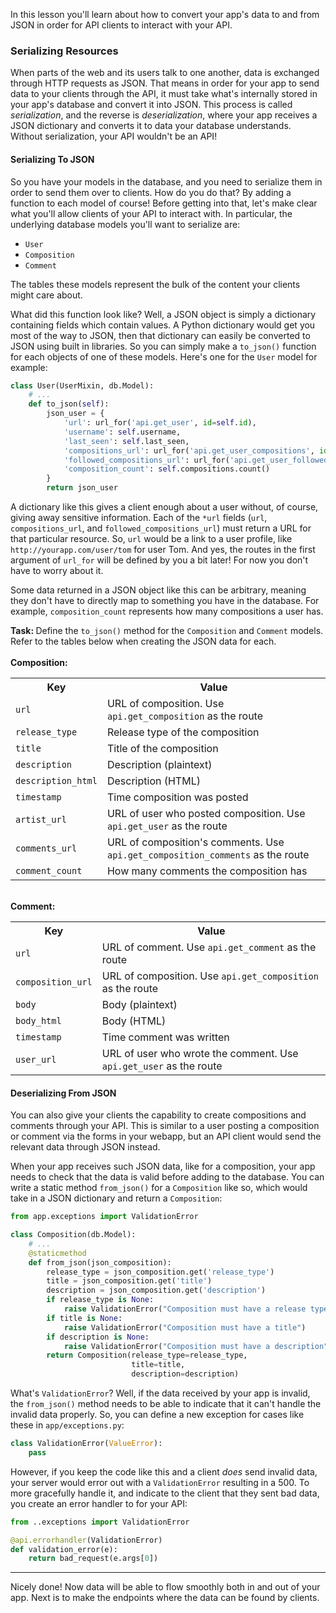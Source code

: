 In this lesson you'll learn about how to convert your app's data to and from JSON in order for API clients to interact with your API.

### Serializing Resources

When parts of the web and its users talk to one another, data is exchanged through HTTP requests as JSON. That means in order for your app to send data to your clients through the API, it must take what's internally stored in your app's database and convert it into JSON. This process is called *serialization*, and the reverse is *deserialization*, where your app receives a JSON dictionary and converts it to data your database understands. Without serialization, your API wouldn't be an API!

#### Serializing To JSON

So you have your models in the database, and you need to serialize them in order to send them over to clients. How do you do that? By adding a function to each model of course! Before getting into that, let's make clear what you'll allow clients of your API to interact with. In particular, the underlying database models you'll want to serialize are:

- `User`
- `Composition`
- `Comment`

The tables these models represent the bulk of the content your clients might care about.

What did this function look like? Well, a JSON object is simply a dictionary containing fields which contain values. A Python dictionary would get you most of the way to JSON, then that dictionary can easily be converted to JSON using built in libraries. So you can simply make a `to_json()` function for each objects of one of these models. Here's one for the `User` model for example:

```python
class User(UserMixin, db.Model):
    # ...
    def to_json(self):
        json_user = {
            'url': url_for('api.get_user', id=self.id),
            'username': self.username,
            'last_seen': self.last_seen,
            'compositions_url': url_for('api.get_user_compositions', id=self.id),
            'followed_compositions_url': url_for('api.get_user_followed', id=self.id),
            'composition_count': self.compositions.count()
        }
        return json_user
```

A dictionary like this gives a client enough about a user without, of course, giving away sensitive information. Each of the `*url` fields (`url`, `compositions_url`, and `followed_compositions_url`) must return a URL for that particular resource. So, `url` would be a link to a user profile, like `http://yourapp.com/user/tom` for user Tom. And yes, the routes in the first argument of `url_for` will be defined by you a bit later! For now you don't have to worry about it.

Some data returned in a JSON object like this can be arbitrary, meaning they don't have to directly map to something you have in the database. For example, `composition_count` represents how many compositions a user has.

<div class="alert alert-info" role="alert"><b>Task: </b>Define the <code>to_json()</code> method for the <code>Composition</code> and <code>Comment</code> models. Refer to the tables below when creating the JSON data for each.
<br>
<br>
<b>Composition:</b>
<br>
<table style="width:100%">
  <tr>
    <th>Key</th>
    <th>Value</th>
  </tr>
  <tr>
    <td><code>url</code></td>
    <td>URL of composition. Use <code>api.get_composition</code> as the route</td>
  </tr>
  <tr>
    <td><code>release_type</code></td>
    <td>Release type of the composition</td>
  </tr>
  <tr>
    <td><code>title</code></td>
    <td>Title of the composition</td>
  </tr>
  <tr>
    <td><code>description</code></td>
    <td>Description (plaintext)</td>
  </tr>
  <tr>
    <td><code>description_html</code></td>
    <td>Description (HTML)</td>
  </tr>
  <tr>
    <td><code>timestamp</code></td>
    <td>Time composition was posted</td>
  </tr>
  <tr>
    <td><code>artist_url</code></td>
    <td>URL of user who posted composition. Use <code>api.get_user</code> as the route</td>
  </tr>
  <tr>
    <td><code>comments_url</code></td>
    <td>URL of composition's comments. Use <code>api.get_composition_comments</code> as the route</td>
  </tr>
  <tr>
    <td><code>comment_count</code></td>
    <td>How many comments the composition has</td>
  </tr>
</table>
<br>
<b>Comment:</b>
<br>
<table style="width:100%">
  <tr>
    <th>Key</th>
    <th>Value</th>
  </tr>
  <tr>
    <td><code>url</code></td>
    <td>URL of comment. Use <code>api.get_comment</code> as the route</td>
  </tr>
  <tr>
    <td><code>composition_url</code></td>
    <td>URL of composition. Use <code>api.get_composition</code> as the route</td>
  </tr>
  <tr>
    <td><code>body</code></td>
    <td>Body (plaintext)</td>
  </tr>
  <tr>
    <td><code>body_html</code></td>
    <td>Body (HTML)</td>
  </tr>
  <tr>
    <td><code>timestamp</code></td>
    <td>Time comment was written</td>
  </tr>
  <tr>
    <td><code>user_url</code></td>
    <td>URL of user who wrote the comment. Use <code>api.get_user</code> as the route</td>
  </tr>
</table>
</div>

#### Deserializing From JSON

You can also give your clients the capability to create compositions and comments through your API. This is similar to a user posting a composition or comment via the forms in your webapp, but an API client would send the relevant data through JSON instead.

When your app receives such JSON data, like for a composition, your app needs to check that the data is valid before adding to the database. You can write a static method `from_json()` for a `Composition` like so, which would take in a JSON dictionary and return a `Composition`:

```python
from app.exceptions import ValidationError

class Composition(db.Model):
    # ...
    @staticmethod
    def from_json(json_composition):
        release_type = json_composition.get('release_type')
        title = json_composition.get('title')
        description = json_composition.get('description')
        if release_type is None:
            raise ValidationError("Composition must have a release type")
        if title is None:
            raise ValidationError("Composition must have a title")
        if description is None:
            raise ValidationError("Composition must have a description")
        return Composition(release_type=release_type,
                           title=title,
                           description=description)
```

What's `ValidationError`? Well, if the data received by your app is invalid, the `from_json()` method needs to be able to indicate that it can't handle the invalid data properly. So, you can define a new exception for cases like these in `app/exceptions.py`:

```python
class ValidationError(ValueError):
    pass
```

However, if you keep the code like this and a client *does* send invalid data, your server would error out with a `ValidationError` resulting in a 500. To more gracefully handle it, and indicate to the client that they sent bad data, you create an error handler to for your API:

```python
from ..exceptions import ValidationError

@api.errorhandler(ValidationError)
def validation_error(e):
    return bad_request(e.args[0])
```

___

Nicely done! Now data will be able to flow smoothly both in and out of your app. Next is to make the endpoints where the data can be found by clients.
